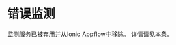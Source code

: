 # 错误监测

监测服务已被弃用并从Ionic Appflow中移除。 详情请见[本条](https://ionic.zendesk.com/hc/en-us/articles/360039284914)。